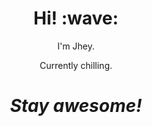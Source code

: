 <h1 align='center'> Hi! :wave:</h1>
<p align='center'>
I'm Jhey.
</p>
<p align='center'>Currently chilling.</p>

<h1 align='center'><i>Stay awesome!</i></h1>
